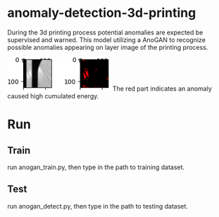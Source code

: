 # anomaly-detection-3d-printing
During the 3d printing process potential anomalies are expected be supervised and warned. This model utilizing a AnoGAN to recognize possible anomalies appearing on layer image of the printing process.   

![alt text](helper/Figure_1_p11311.png)
The red part indicates an anomaly caused high cumulated energy.  
# Run
## Train
run anogan_train.py, then type in the path to training dataset.
## Test
run anogan_detect.py, then type in the path to testing dataset.
